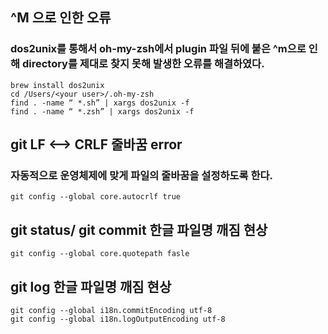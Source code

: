 
## ^M 으로 인한 오류
### dos2unix를 통해서 oh-my-zsh에서 plugin 파일 뒤에 붙은 ^m으로 인해 directory를 제대로 찾지 못해 발생한 오류를 해결하였다.

    brew install dos2unix
    cd /Users/<your user>/.oh-my-zsh
    find . -name “ *.sh” | xargs dos2unix -f
    find . -name “ *.zsh” | xargs dos2unix -f

## git LF <--> CRLF 줄바꿈 error
### 자동적으로 운영체제에 맞게 파일의 줄바꿈을 설정하도록 한다. 

    git config --global core.autocrlf true

## git status/ git commit 한글 파일명 깨짐 현상
    
    git config --global core.quotepath fasle

## git log 한글 파일명 깨짐 현상

    git config --global i18n.commitEncoding utf-8
    git config --global i18n.logOutputEncoding utf-8

